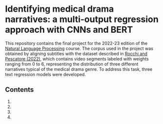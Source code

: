 # Identifying medical drama narratives: a multi-output regression approach with CNNs and BERT

This repository contains the final project for the 2022-23 edition of the [Natural Language Processing](https://albarron.github.io/teaching/natural-language-processing/) course. The corpus used in the project was obtained by aligning subtitles with the dataset described in [Rocchi and Pescatore (2022)](https://www.nature.com/articles/s41599-022-01352-9), which contains video segments labeled with weights ranging from 0 to 6, representing the distribution of three different narratives typical of the medical drama genre. To address this task, three text regression models were developed.

## Contents

1.
2.
3.
4. 

